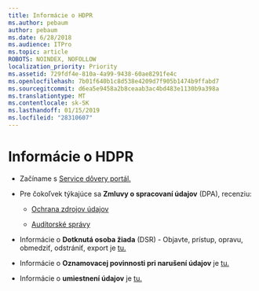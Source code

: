 ```yaml
---
title: Informácie o HDPR
ms.author: pebaum
author: pebaum
ms.date: 6/28/2018
ms.audience: ITPro
ms.topic: article
ROBOTS: NOINDEX, NOFOLLOW
localization_priority: Priority
ms.assetid: 729fdf4e-810a-4a99-9438-60ae8291fe4c
ms.openlocfilehash: 7b01f640b1c8d538e4209d7f905b1474b9ffabd7
ms.sourcegitcommit: d6ea5e9458a2b8ceaab3ac4bd483e1130b9a398a
ms.translationtype: MT
ms.contentlocale: sk-SK
ms.lasthandoff: 01/15/2019
ms.locfileid: "28310607"
---
```

# <a name="information-about-gdpr"></a>Informácie o HDPR

- Začíname s [Service dôvery portál.](https://servicetrust.microsoft.com/ViewPage/GDPRGetStarted)
    
- Pre čokoľvek týkajúce sa **Zmluvy o spracovaní údajov** (DPA), recenziu: 
    
  - [Ochrana zdrojov údajov](https://servicetrust.microsoft.com/ViewPage/TrustDocuments)
    
  - [Audítorské správy](https://servicetrust.microsoft.com/ViewPage/MSComplianceGuide)
    
- Informácie o **Dotknutá osoba žiada** (DSR) - Objavte, prístup, opravu, obmedziť, odstrániť, export je [tu.](https://docs.microsoft.com/en-us/microsoft-365/compliance/gdpr-dsr-office365)
    
- Informácie o **Oznamovacej povinnosti pri narušení údajov** je [tu.](https://servicetrust.microsoft.com/ViewPage/GDPRBreach)
    
- Informácie o **umiestnení údajov** je [tu.](https://products.office.com/en-us/where-is-your-data-located?ms.officeurl=datamaps&amp;geo=All#All)
    

